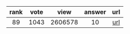 
| rank | vote | view | answer | url |
|:-:|:-:|:-:|:-:|:-:|
|89|1043|2606578|10| [url](http://stackoverflow.com/questions/961632/converting-integer-to-string-in-python) |

